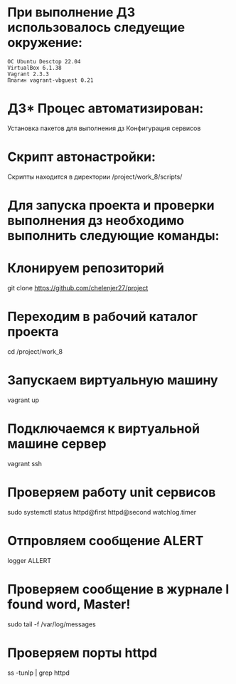 # При выполнение ДЗ использовалось следуещие окружение: 
    ОС Ubuntu Desctop 22.04
    VirtualBox 6.1.38
    Vagrant 2.3.3
    Плагин vagrant-vbguest 0.21
# ДЗ* Процес автоматизирован: 
  Установка пакетов для выполнения дз
  Конфигурация сервисов
# Скрипт автонастройки:
  Скрипты находится в директории /project/work_8/scripts/
# Для запуска проекта и проверки выполнения дз  необходимо выполнить следующие команды:
# Клонируем репозиторий
 git clone https://github.com/chelenjer27/project 
# Переходим в рабочий каталог проекта
 cd /project/work_8
# Запускаем виртуальную машину
vagrant up
# Подключаемся к виртуальной машине сервер
vagrant ssh 
# Проверяем  работу unit сервисов
sudo systemctl status  httpd@first httpd@second watchlog.timer
# Отпровляем сообщение ALERT
logger ALLERT
# Проверяем сообщение в журнале I found word, Master!
sudo tail -f /var/log/messages
# Проверяем порты httpd
ss -tunlp | grep httpd


